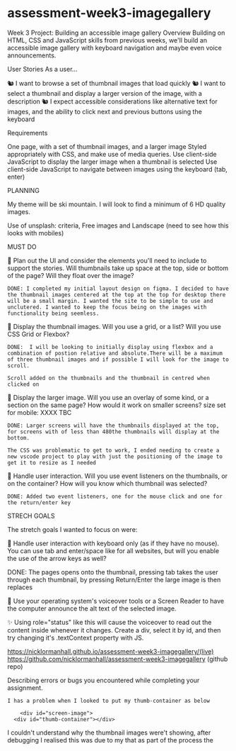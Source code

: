 # assessment-week3-imagegallery

Week 3 Project: Building an accessible image gallery Overview Building on HTML, CSS and JavaScript skills from previous weeks, we'll build an accessible image gallery with keyboard navigation and maybe even voice announcements.

User Stories
As a user...

🐿️ I want to browse a set of thumbnail images that load quickly
🐿️ I want to select a thumbnail and display a larger version of the image, with a description
🐿️ I expect accessible considerations like alternative text for images, and the ability to click next and previous buttons using the keyboard

Requirements

One page, with a set of thumbnail images, and a larger image
Styled appropriately with CSS, and make use of media queries.
Use client-side JavaScript to display the larger image when a thumbnail is selected
Use client-side JavaScript to navigate between images using the keyboard (tab, enter)

PLANNING

My theme will be ski mountain. I will look to find a minimum of 6 HD quality images.

Use of unsplash: criteria, Free images and Landscape (need to see how this looks with mobiles)

MUST DO

🎯 Plan out the UI and consider the elements you'll need to include to support the stories. Will thumbnails take up space at the top, side or bottom of the page? Will they float over the image?

    DONE: I completed my initial layout design on figma. I decided to have the thumbnail images centered at the top at the top for desktop there will be a small margin. I wanted the site to be simple to use and unclutered. I wanted to keep the focus being on the images with functionality being seemless.

🎯 Display the thumbnail images. Will you use a grid, or a list? Will you use CSS Grid or Flexbox?

    DONE:  I will be looking to initially display using flexbox and a combination of postion relative and absolute.There will be a maximum of three thumbnail images and if possible I will look for the image to scroll.

    Scroll added on the thumbnails and the thumbnail in centred when clicked on

🎯 Display the larger image. Will you use an overlay of some kind, or a section on the same page? How would it work on smaller screens?
size set for mobile: XXXX TBC

    DONE: Larger screens will have the thumbnails displayed at the top, for screens with of less than 480the thumbnails will display at the bottom.

    The CSS was problematic to get to work, I ended needing to create a new vscode project to play with just the positioning of the image to get it to resize as I needed

🎯 Handle user interaction. Will you use event listeners on the thumbnails, or on the container? How will you know which thumbnail was selected?

    DONE: Added two event listeners, one for the mouse click and one for the return/enter key

STRECH GOALS

The stretch goals I wanted to focus on were:

🏹 Handle user interaction with keyboard only (as if they have no mouse). You can use tab and enter/space like for all websites, but will you enable the use of the arrow keys as well?

DONE: The pages opens onto the thumbnail, pressing tab takes the user through each thumbnail, by pressing Return/Enter the large image is then replaces

🏹 Use your operating system's voiceover tools or a Screen Reader to have the computer announce the alt text of the selected image.

✨ Using role="status" like this will cause the voiceover to read out the content inside whenever it changes. Create a div, select it by id, and then try changing it's .textContext property with JS. <div id="announcer" role="status" aria-live="assertive" aria-atomic="true"></div>

https://nicklormanhall.github.io/assessment-week3-imagegallery/(live) https://github.com/nicklormanhall/assessment-week3-imagegallery (github repo)

Describing errors or bugs you encountered while completing your assignment.

    I has a problem when I looked to put my thumb-container as below

        <div id="screen-image">
      <div id="thumb-container"></div>

  </div>

I couldn't understand why the thumbnail images were't showing, after debugging I realised this was due to my that as part of the process the
